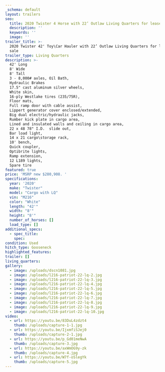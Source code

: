 ```yaml
---
_schema: default
layout: trailers
seo:
  title: 2020 Twister 4 Horse with 22’ Outlaw Living Quarters for lease or sale
  description: ''
  keywords: ''
  image: ''
trailer_title: >-
  2020 Twister 42' Toy\Car Hauler with 22’ Outlaw Living Quarters for lease or
  sale
trailer_type: Living Quarters
description: >-
  42' Long
  8' Wide
  8' Tall
  3 - 8,000# axles, Oil Bath,
  Hydraulic Brakes
  17.5" cast aluminum silver wheels,
  White skin,
  16-ply Westlake tires (235/75R),
  Floor mats,
  Full ramp door with cable assist,
  Lippert generator cover enclosed/extended,
  Big dual electric/hydraulic jacks,
  Rumber kick plate in cargo area,
  Lined and insulated walls and ceiling in cargo area,
  22 x 48 78" I.D.  slide out,
  Bar load light,
  14 x 21 cargo\storage rack,
  10' bench,
  Quick coupler,
  Optibrite lights,
  Ramp extension,
  12 L189 lights,
  Spare tire
featured: true
price: 'MSRP new $280,908. '
specifications:
  year: '2020'
  make: "Twister"
  model: "Cargo with LQ"
  vin: "M216"
  color: "White"
  length: "42'"
  width: "8'"
  height: "8'"
  number_of_horses: []
  load_type: []
additional_specs:
  - spec_title:
    spec: 
condition: Used
hitch_type: Gooseneck
highlighted_features:
trailer: []
living_quarters:
gallery:
  - image: /uploads/dscn1081.jpg
  - image: /uploads/l216-patriot-22-lq-2.jpg
  - image: /uploads/l216-patriot-22-lq-3.jpg
  - image: /uploads/l216-patriot-22-lq-4.jpg
  - image: /uploads/l216-patriot-22-lq-5.jpg
  - image: /uploads/l216-patriot-22-lq-6.jpg
  - image: /uploads/l216-patriot-22-lq-7.jpg
  - image: /uploads/l216-patriot-22-lq-8.jpg
  - image: /uploads/l216-patriot-22-lq-9.jpg
  - image: /uploads/l216-patriot-22-lq-10.jpg
video:
  - url: https://youtu.be/83DuL4zdzt4
    thumb: /uploads/capture-1-1.jpg
  - url: https://youtu.be/IjxmfiSJej0
    thumb: /uploads/capture-2-1.jpg
  - url: https://youtu.be/p_Gd01meNwA
    thumb: /uploads/capture-3.jpg
  - url: https://youtu.be/axWmOG9y-zk
    thumb: /uploads/capture-4.jpg
  - url: https://youtu.be/W7f-oSlegYk
    thumb: /uploads/capture-5.jpg
---
```

